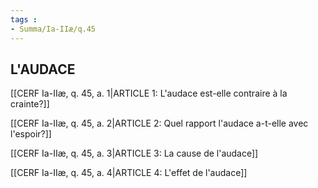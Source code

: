 ```yaml
---
tags : 
- Summa/Ia-IIæ/q.45
---
```


## L'AUDACE

[[CERF Ia-IIæ, q. 45, a. 1|ARTICLE 1: L'audace est-elle contraire à la crainte?]]

[[CERF Ia-IIæ, q. 45, a. 2|ARTICLE 2: Quel rapport l'audace a-t-elle avec l'espoir?]]

[[CERF Ia-IIæ, q. 45, a. 3|ARTICLE 3: La cause de l'audace]]

[[CERF Ia-IIæ, q. 45, a. 4|ARTICLE 4: L'effet de l'audace]]

